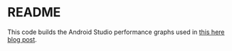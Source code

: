 # README

This code builds the Android Studio performance graphs used in [this here blog post](https://craigearley.com/2019/12/my-new-laptop).
